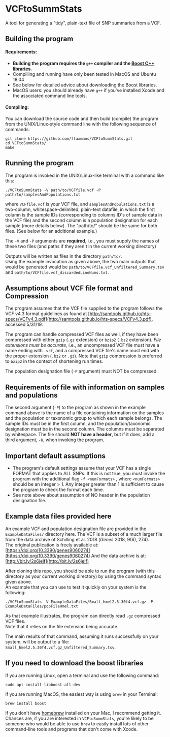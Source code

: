 # VCFtoSummStats

A tool for generating a "tidy", plain-text file of SNP summaries from a VCF.

## Building the program

#### Requirements:
+ **Building the program requires the `g++` compiler and the [Boost C++ libraries](https://www.boost.org/).**  
+ Compiliing and running have only been tested in MacOS and Ubuntu 18.04 
+ See below for detailed advice about downloading the Boost libraries.  
+ MacOS users: you should already have `g++` if you've installed Xcode and the associated command line tools.

#### Compiling:
You can download the source code and then build (compile) the program from the UNIX/Linux-style command line with the following sequence of commands:
```
git clone https://github.com/flaxmans/VCFtoSummStats.git
cd VCFtoSummStats/
make
```


## Running the program

The program is invoked in the UNIX/Linux-like terminal with a command like this:

```
./VCFtoSummStats -V path/to/VCFfile.vcf -P path/to/samplesAndPopulations.txt
```

where `VCFfile.vcf` is your VCF file, and `samplesAndPopulations.txt` is a two-column, 
whitespace-delimited, plain-text datafile, in which the first column is the sample IDs 
(corresponding to columns ID's of sample data in the VCF file) and the second column 
is a population designation for each sample (more details below).
The "path/to/" should be the same for both files.
(See below for an additional example.)

The `-V` and `-P` arguments are **required**,  i.e., you must supply the names of these two files (and paths if they aren't in the current working directory)

Outputs will be written as files in the directory `path/to/`.  
Using the example invocation as given above, the two main outputs that would be generated would be `path/to/VCFfile.vcf_Unfiltered_Summary.tsv` and `path/to/VCFfile.vcf_discardedLineNums.txt`.


## Assumptions about VCF file format and Compression
The program assumes that the VCF file supplied to the program follows the VCF v4.3 format guidelines as found at [http://samtools.github.io/hts-specs/VCFv4.3.pdf](http://samtools.github.io/hts-specs/VCFv4.3.pdf), accessed 5/31/19.

The program can handle compressed VCF files as well, if they have been compressed with either `gzip` (`.gz` extension) or `bzip2` (`.bz2` extension).  *File extensions must be accurate*, i.e., an uncompressed VCF file must have a name ending with `.vcf`, and a compressed VCF file's name must end with the proper extension (`.bz2` or `.gz`).  Note that `gzip` compression is preferred to `bzip2` in the context of shortening run times. 

The population designation file (`-P` argument) must NOT be compressed.

## Requirements of file with information on samples and populations

The second argument (`-P`) to the program as shown in the example command above is the 
name of a file containing information on the samples and the population or taxonomic
group to which each sample belongs.  The sample IDs must be in the first column, and
the population/taxonomic designation must be in the second column. 
The columns must be separated by whitespace. 
The file should **NOT have a header**, but if it does, add a third argument, `-H`, when invoking the program.

## Important default assumptions
* The program's default settings assume that your VCF has a single FORMAT that applies to ALL SNPs.   If this is not true, you must invoke the program with the additional flag `-f <numFormats>` , where `<numFormats>` should be an integer > 1.  Any integer greater than 1 is sufficient to cause the program to check the format each time. 
* See note above about assumption of NO header in the population designation file.


## Example data files provided here
An example VCF and population designation file are provided in the `ExampleDataFiles/` directory here.  The VCF is a subset of a much larger file from the data archive of Schilling et al. 2018 (_Genes_ 2018, 9(6), 274).  
The original publication is freely available at: [https://doi.org/10.3390/genes9060274](https://doi.org/10.3390/genes9060274)
And the data archive is at: [http://bit.ly/2s6jeIf](http://bit.ly/2s6jeIf)

After cloning this repo, you should be able to run the program (with this directory 
as your current working directory) by using the command syntax given above.  
An example that you can use to test it quickly on your system is the following:

```
./VCFtoSummStats -V ExampleDataFiles/Small_hmel2.5.30f4.vcf.gz -P ExampleDataFiles/popFileHmel.txt
```

As that example illustrates, the program can directly read `.gz` compressed VCF files.  
Note that it relies on the file extension being accurate.

The main results of that command, assuming it runs successfully on your system, 
will be output to a file: `Small_hmel2.5.30f4.vcf.gz_Unfiltered_Summary.tsv`.


## If you need to download the boost libraries

If you are running Linux, open a terminal and use the following command:
```
sudo apt install libboost-all-dev
```

If you are running MacOS, the easiest way is using `brew` in your Terminal:
```
brew install boost
```
If you don't have [homebrew](https://brew.sh/) installed on your Mac, I recommend getting it.  
Chances are, if you are interested in `VCFtoSummStats`, you're likely to be someone who would be able 
to use `brew` to easily install lots of other command-line tools and programs that don't come with Xcode.
